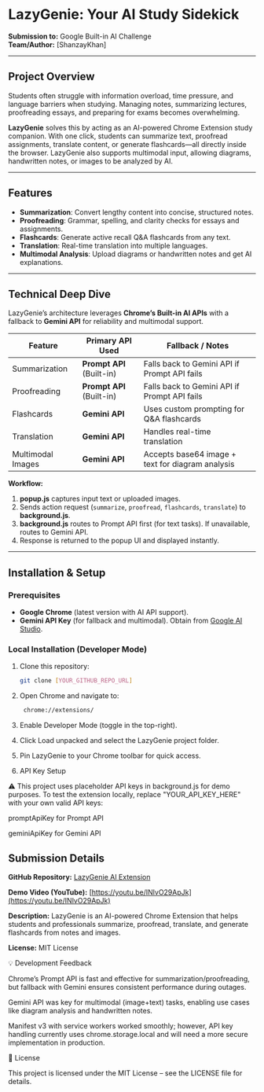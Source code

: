 # LazyGenie: Your AI Study Sidekick  

**Submission to:** Google Built-in AI Challenge  
**Team/Author:** [ShanzayKhan]  

---

## Project Overview  

Students often struggle with information overload, time pressure, and language barriers when studying. Managing notes, summarizing lectures, proofreading essays, and preparing for exams becomes overwhelming.  

**LazyGenie** solves this by acting as an AI-powered Chrome Extension study companion. With one click, students can summarize text, proofread assignments, translate content, or generate flashcards—all directly inside the browser. LazyGenie also supports multimodal input, allowing diagrams, handwritten notes, or images to be analyzed by AI.  

---

##  Features  

- **Summarization**: Convert lengthy content into concise, structured notes.  
- **Proofreading**: Grammar, spelling, and clarity checks for essays and assignments.  
- **Flashcards**: Generate active recall Q&A flashcards from any text.  
- **Translation**: Real-time translation into multiple languages.  
- **Multimodal Analysis**: Upload diagrams or handwritten notes and get AI explanations.  

---

## Technical Deep Dive  

LazyGenie’s architecture leverages **Chrome’s Built-in AI APIs** with a fallback to **Gemini API** for reliability and multimodal support.  

| Feature            | Primary API Used          | Fallback / Notes |
|--------------------|---------------------------|------------------|
| Summarization      | **Prompt API** (Built-in) | Falls back to Gemini API if Prompt API fails |
| Proofreading       | **Prompt API** (Built-in) | Falls back to Gemini API if Prompt API fails |
| Flashcards         | **Gemini API**            | Uses custom prompting for Q&A flashcards |
| Translation        | **Gemini API**            | Handles real-time translation |
| Multimodal Images  | **Gemini API**            | Accepts base64 image + text for diagram analysis |

**Workflow:**  
1. **popup.js** captures input text or uploaded images.  
2. Sends action request (`summarize`, `proofread`, `flashcards`, `translate`) to **background.js**.  
3. **background.js** routes to Prompt API first (for text tasks). If unavailable, routes to Gemini API.  
4. Response is returned to the popup UI and displayed instantly.  

---

##  Installation & Setup  

### Prerequisites  
- **Google Chrome** (latest version with AI API support).  
- **Gemini API Key** (for fallback and multimodal). Obtain from [Google AI Studio](https://aistudio.google.com).  

### Local Installation (Developer Mode)  
1. Clone this repository:  
   ```bash
   git clone [YOUR_GITHUB_REPO_URL]
   
2. Open Chrome and navigate to:
   ```bash
    chrome://extensions/
   
4. Enable Developer Mode (toggle in the top-right).

5. Click Load unpacked and select the LazyGenie project folder.

6. Pin LazyGenie to your Chrome toolbar for quick access.
 
7. API Key Setup

⚠️ This project uses placeholder API keys in background.js for demo purposes.
To test the extension locally, replace "YOUR_API_KEY_HERE" with your own valid API keys:

promptApiKey for Prompt API

geminiApiKey for Gemini API


## Submission Details  

**GitHub Repository:** [LazyGenie AI Extension](https://github.com/Shanekhan/lazygenie-ai-extension/tree/main)  

**Demo Video (YouTube):** [https://youtu.be/INlvO29ApJk](https://youtu.be/INlvO29ApJk)  

**Description:** LazyGenie is an AI-powered Chrome Extension that helps students and professionals summarize, proofread, translate, and generate flashcards from notes and images.  

**License:** MIT License  



💡 Development Feedback

Chrome’s Prompt API is fast and effective for summarization/proofreading, but fallback with Gemini ensures consistent performance during outages.

Gemini API was key for multimodal (image+text) tasks, enabling use cases like diagram analysis and handwritten notes.

Manifest v3 with service workers worked smoothly; however, API key handling currently uses chrome.storage.local and will need a more secure implementation in production.

📜 License

This project is licensed under the MIT License – see the LICENSE file for details.

